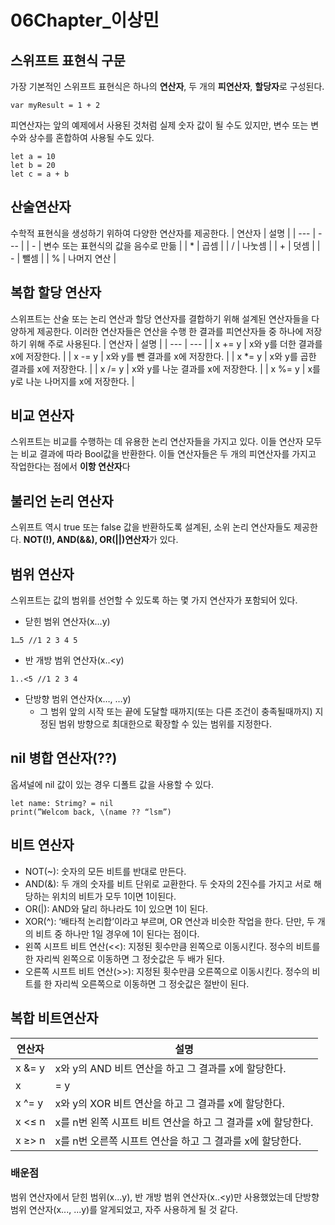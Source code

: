 # 06Chapter_이상민

## 스위프트 표현식 구문
가장 기본적인 스위프트 표현식은 하나의 **연산자**, 두 개의 **피연산자**, **할당자**로 구성된다.
```
var myResult = 1 + 2
```
피연산자는 앞의 예제에서 사용된 것처럼 실제 숫자 값이 될 수도 있지만, 변수 또는 변수와 상수를 혼합하여 사용될 수도 있다.
```
let a = 10
let b = 20
let c = a + b
```

## 산술연산자
수학적 표현식을 생성하기 위하여 다양한 연산자를 제공한다.
| 연산자 | 설명 |
| --- | --- |
| - | 변수 또는 표현식의 값을 음수로 만듦 |
| * | 곱셈 |
| / | 나눗셈 |
| + | 덧셈 |
| - | 뺄셈 |
| % | 나머지 연산 |

## 복합 할당 연산자
스위프트는 산술 또는 논리 연산과 할당 연산자를 결합하기 위해 설계된 연산자들을 다양하게 제공한다. 이러한 연산자들은 연산을 수행 한 결과를 피연산자들 중 하나에 저장하기 위해 주로 사용된다.
| 연산자 | 설명 |
| --- | --- |
| x += y | x와 y를 더한 결과를 x에 저장한다. |
| x -= y | x와 y를 뺀 결과를 x에 저장한다. |
| x *= y | x와 y를 곱한 결과를 x에 저장한다. |
| x /= y | x와 y를 나눈 결과를 x에 저장한다. |
| x %= y | x를 y로 나눈 나머지를 x에 저장한다. |

## 비교 연산자
스위프트는 비교를 수행하는 데 유용한 논리 연산자들을 가지고 있다. 이들 연산자 모두는 비교 결과에 따라 Bool값을 반환한다. 이들 연산자들은  두 개의 피연산자를 가지고 작업한다는 점에서 **이항 연산자**다

## 불리언 논리 연산자
스위프트 역시 true 또는 false 값을 반환하도록 설계된, 소위 논리 연산자들도 제공한다.
**NOT(!), AND(&&), OR(||)연산자**가 있다.

## 범위 연산자
스위프트는 값의 범위를 선언할 수 있도록 하는 몇 가지 연산자가 포함되어 있다.

- 닫힌 범위 연산자(x…y)
```
1…5 //1 2 3 4 5
```

- 반 개방 범위 연산자(x..<y)
```
1..<5 //1 2 3 4
```

- 단방향 범위 연산자(x…, …y)
  - 그 범위 앞의 시작 또는 끝에 도달할 때까지(또는 다른 조건이 충족될때까지) 지정된 범위 방향으로 최대한으로 확장할 수 있는 범위를 지정한다.

## nil 병합 연산자(??)
옵셔널에 nil 값이 있는 경우 디폴트 값을 사용할 수 있다.
```
let name: Strimg? = nil
print(”Welcom back, \(name ?? “lsm”)
```

## 비트 연산자
- NOT(~): 숫자의 모든 비트를 반대로 만든다.
- AND(&): 두 개의 숫자를 비트 단위로 교환한다. 두 숫자의 2진수를 가지고 서로 해당하는 위치의 비트가 모두 1이면 1이된다.
- OR(|): AND와 달리 하나라도 1이 있으면 1이 된다.
- XOR(^): ‘배타적 논리합’이라고 부르며, OR 연산과 비슷한 작업을 한다. 단만, 두 개의 비트 중 하나만 1일 경우에 1이 된다는 점이다.
- 왼쪽 시프트 비트 연산(<<): 지정된 횟수만큼 왼쪽으로 이동시킨다. 정수의 비트를 한 자리씩 왼쪽으로 이동하면 그 정숫값은 두 배가 된다.
- 오른쪽 시프트 비트 연산(>>): 지정된 횟수만큼 오른쪽으로 이동시킨다. 정수의 비트를 한 자리씩 오른쪽으로 이동하면 그 정숫값은 절반이 된다.

## 복합 비트연산자
| 연산자 | 설명 |
| --- | --- |
| x &= y | x와 y의 AND 비트 연산을 하고 그 결과를 x에 할당한다. |
| x |= y | x와 y의 OR 비트 연산을 하고 그 결과를 x에 할당한다. |
| x ^= y | x와 y의 XOR 비트 연산을 하고 그 결과를 x에 할당한다. |
| x <≤ n | x를 n번 왼쪽 시프트 비트 연산을 하고 그 결과를 x에 할당한다. |
| x ≥> n | x를 n번 오른쪽 시프트 연산을 하고 그 결과를 x에 할당한다. |

### 배운점
범위 연산자에서 닫힌 범위(x...y), 반 개방 범위 연산자(x..<y)만 사용했었는데 단방향 범위 연산자(x..., ...y)를 알게되었고, 자주 사용하게 될 것 같다.